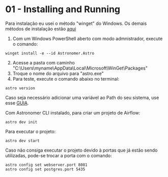 # 01 - Installing and Running

Para instalação eu usei o método "winget" do Windows. Os demais métodos de instalação estão [aqui](https://docs.astronomer.io/astro/cli/install-cli?tab=windows#install-the-astro-cli)

1. Com um Windows PowerShell aberto com modo admnistrador, execute o comando:

```
winget install -e --id Astronomer.Astro
```

2. Acesse a pasta com caminho "C:\Users\myname\AppData\Local\Microsoft\WinGet\Packages\"
3. Troque o nome do arquivo para "astro.exe"
4. Para teste, execute o comando abaixo no terminal:

```
astro version
```

Caso seja necessário adicionar uma variável ao Path do seu sistema, use esse [GUIA](https://www.java.com/en/download/help/path.html).

Com Astronomer CLI instalado, para criar um projeto de Airflow:

```
astro dev init
```

Para executar o projeto:

```
astro dev start
```

Caso não consiga executar o projeto devido à portas que já estão sendo utilizadas, pode-se trocar a porta com o comando:

```
astro config set webserver.port 8081
astro config set postgres.port 5435
```
